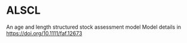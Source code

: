 # ALSCL
An age and length structured stock assessment model
Model details in https://doi.org/10.1111/faf.12673
